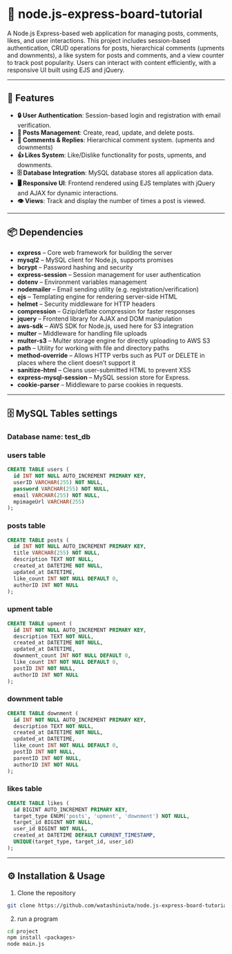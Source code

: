 # 📝 node.js-express-board-tutorial

A Node.js Express-based web application for managing posts, comments, likes, and user interactions. This project includes session-based authentication, CRUD operations for posts, hierarchical comments (upments and downments), a like system for posts and comments, and a view counter to track post popularity. Users can interact with content efficiently, with a responsive UI built using EJS and jQuery.

---

## 🚀 Features

- **🔒 User Authentication**: Session-based login and registration with email verification.
- **📝 Posts Management**: Create, read, update, and delete posts.
- **💬 Comments & Replies**: Hierarchical comment system. (upments and downments)
- **👍 Likes System**: Like/Dislike functionality for posts, upments, and downments.
- **🗄️ Database Integration**: MySQL database stores all application data.
- **🖥️ Responsive UI**: Frontend rendered using EJS templates with jQuery and AJAX for dynamic interactions.
- **👁️ Views**: Track and display the number of times a post is viewed.

---

## 📦 Dependencies

- **express** – Core web framework for building the server
- **mysql2** – MySQL client for Node.js, supports promises
- **bcrypt** – Password hashing and security
- **express-session** – Session management for user authentication
- **dotenv** – Environment variables management
- **nodemailer** – Email sending utility (e.g. registration/verification)
- **ejs** – Templating engine for rendering server-side HTML
- **helmet** – Security middleware for HTTP headers
- **compression** – Gzip/deflate compression for faster responses
- **jquery** – Frontend library for AJAX and DOM manipulation
- **aws-sdk** – AWS SDK for Node.js, used here for S3 integration
- **multer** – Middleware for handling file uploads
- **multer-s3** – Multer storage engine for directly uploading to AWS S3
- **path** – Utility for working with file and directory paths
- **method-override** – Allows HTTP verbs such as PUT or DELETE in places where the client doesn’t support it
- **sanitize-html** – Cleans user-submitted HTML to prevent XSS
- **express-mysql-session** – MySQL session store for Express.
- **cookie-parser** – Middleware to parse cookies in requests.

---

## 🗄️ MySQL Tables settings

### **Database name: test_db**
### **users table**
```sql
CREATE TABLE users (
  id INT NOT NULL AUTO_INCREMENT PRIMARY KEY,
  userID VARCHAR(255) NOT NULL,
  password VARCHAR(255) NOT NULL,
  email VARCHAR(255) NOT NULL,
  mpimageUrl VARCHAR(255)
);
```

### **posts table**
```sql
CREATE TABLE posts (
  id INT NOT NULL AUTO_INCREMENT PRIMARY KEY,
  title VARCHAR(255) NOT NULL,
  description TEXT NOT NULL,
  created_at DATETIME NOT NULL,
  updated_at DATETIME,
  like_count INT NOT NULL DEFAULT 0,
  authorID INT NOT NULL
);
```

### **upment table**
```sql
CREATE TABLE upment (
  id INT NOT NULL AUTO_INCREMENT PRIMARY KEY,
  description TEXT NOT NULL,
  created_at DATETIME NOT NULL,
  updated_at DATETIME,
  downment_count INT NOT NULL DEFAULT 0,
  like_count INT NOT NULL DEFAULT 0,
  postID INT NOT NULL,
  authorID INT NOT NULL
);
```

### **downment table**
```sql
CREATE TABLE downment (
  id INT NOT NULL AUTO_INCREMENT PRIMARY KEY,
  description TEXT NOT NULL,
  created_at DATETIME NOT NULL,
  updated_at DATETIME,
  like_count INT NOT NULL DEFAULT 0,
  postID INT NOT NULL,
  parentID INT NOT NULL,
  authorID INT NOT NULL
);
```

### **likes table**
```sql
CREATE TABLE likes (
  id BIGINT AUTO_INCREMENT PRIMARY KEY,
  target_type ENUM('posts', 'upment', 'downment') NOT NULL, 
  target_id BIGINT NOT NULL,
  user_id BIGINT NOT NULL,
  created_at DATETIME DEFAULT CURRENT_TIMESTAMP,
  UNIQUE(target_type, target_id, user_id)
);
```

---

## ⚙️ Installation & Usage

1. Clone the repository
```bash
git clone https://github.com/watashiniuta/node.js-express-board-tutorial
```
2. run a program
```bash
cd project
npm install <packages>
node main.js
```
